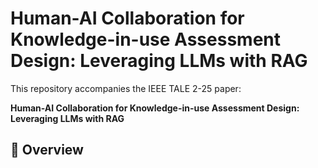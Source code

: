 # Human-AI Collaboration for Knowledge-in-use Assessment Design: Leveraging LLMs with RAG

This repository accompanies the IEEE TALE 2-25 paper:

**Human-AI Collaboration for Knowledge-in-use Assessment Design: Leveraging LLMs with RAG**  

## 📖 Overview
